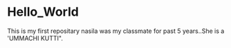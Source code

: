 # Hello_World
This is my first repositary
nasila was my classmate for past 5 years..She is a 'UMMACHI KUTTI".
